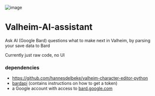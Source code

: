 ![image](https://github.com/hannesdelbeke/Valheim-AI-assistant/assets/3758308/750607ec-c725-4895-8694-9eea2073b664)

# Valheim-AI-assistant
Ask AI (Google Bard) questions what to make next in Valheim, by parsing your save data to Bard

Currently just raw code, no UI

### dependencies
- https://github.com/hannesdelbeke/valheim-character-editor-python
- [bardapi](https://github.com/dsdanielpark/Bard-API) (contains instructions on how to get a token)
- a Google account with access to [bard.google.com](https://bard.google.com/)
